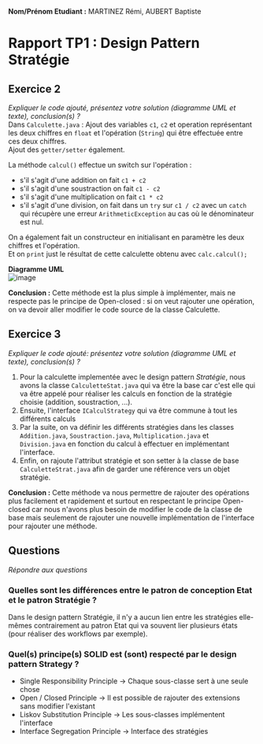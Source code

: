 **Nom/Prénom Etudiant  :** MARTINEZ Rémi, AUBERT Baptiste



# Rapport TP1 : Design Pattern Stratégie

## Exercice 2
*Expliquer le code ajouté, présentez votre solution (diagramme UML et texte), conclusion(s) ?*  
Dans `Calculette.java` : Ajout des variables `c1`, `c2` et operation représentant les deux chiffres en `float` et l'opération (`String`) qui être effectuée entre ces deux chiffres.  
Ajout des `getter/setter` également.  

La méthode `calcul()` effectue un switch sur l'opération :  
  * s'il s'agit d'une addition on fait `c1 + c2`
  * s'il s'agit d'une soustraction on fait `c1 - c2`
  * s'il s'agit d'une multiplication on fait `c1 * c2`
  * s'il s'agit d'une division, on fait dans un `try` sur `c1 / c2` avec un `catch` qui récupère une erreur `ArithmeticException` au cas où le dénominateur est nul.

On a également fait un constructeur en initialisant en paramètre les deux chiffres et l'opération.  
Et on `print` just le résultat de cette calculette obtenu avec `calc.calcul();`

**Diagramme UML**  
![image](https://user-images.githubusercontent.com/64494563/154679692-48027681-f3c8-4fb1-afa6-329b45fc9a9f.png)


**Conclusion :** Cette méthode est la plus simple à implémenter, mais ne respecte pas le principe de Open-closed : si on veut rajouter une opération, on va devoir aller modifier
le code source de la classe Calculette.




## Exercice 3
*Expliquer le code ajouté: présentez votre solution (diagramme UML et texte), conclusion(s) ?*
1. Pour la calculette implementée avec le design pattern _Stratégie_, nous avons la classe `CalculetteStat.java` qui va être la base car c'est elle qui va être appelé pour réaliser les calculs en fonction de la stratégie choisie (addition, soustraction, ...).
2. Ensuite, l'interface `ICalculStrategy` qui va être commune à tout les différents calculs
3. Par la suite, on va définir les différents stratégies dans les classes `Addition.java`, `Soustraction.java`, `Multiplication.java` et `Division.java` en fonction du calcul à effectuer en implémentant l'interface.
4. Enfin, on rajoute l'attribut stratégie et son setter à la classe de base `CalculetteStrat.java` afin de garder une référence vers un objet stratégie.

**Conclusion :** Cette méthode va nous permettre de rajouter des opérations plus facilement et rapidement et surtout en respectant le principe Open-closed car nous n'avons plus besoin de modifier le code de la classe de base mais seulement de rajouter une nouvelle implémentation de l'interface pour rajouter une méthode.

## Questions
*Répondre aux questions*
### Quelles sont les différences entre le patron de conception Etat et le patron Stratégie ?
Dans le design pattern Stratégie, il n'y a aucun lien entre les stratégies elle-mêmes contrairement au patron Etat qui va souvent lier plusieurs états (pour réaliser des workflows par exemple).

### Quel(s) principe(s) SOLID est (sont) respecté par le design pattern Strategy ?
  * Single Responsibility Principle -> Chaque sous-classe sert à une seule chose
  * Open / Closed Principle -> Il est possible de rajouter des extensions sans modifier l'existant
  * Liskov Substitution Principle -> Les sous-classes implémentent l'interface
  * Interface Segregation Principle -> Interface des stratégies






